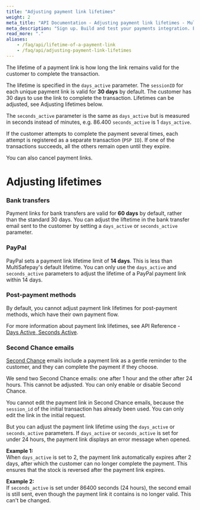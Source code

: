 ```yaml
---
title: "Adjusting payment link lifetimes"
weight: 2
meta_title: "API Documentation - Adjusting payment link lifetimes - MultiSafepay Docs"
meta_description: "Sign up. Build and test your payments integration. Explore our products and services. Use our API Reference, SDKs, and wrappers. Get support."
read_more: "."
aliases:
    - /faq/api/lifetime-of-a-payment-link
    - /faq/api/adjusting-payment-link-lifetimes
---
```

The lifetime of a payment link is how long the link remains valid for the customer to complete the transaction. 

The lifetime is specified in the `days_active` parameter. The `sessionID` for each unique payment link is valid for **30 days** by default. The customer has 30 days to use the link to complete the transaction. Lifetimes can be adjusted, see Adjusting lifetimes below. 

The `seconds_active` parameter is the same as `days_active` but is measured in seconds instead of minutes, e.g. 86.400 `seconds_active` is 1 `days_active`.

If the customer attempts to complete the payment several times, each attempt is registered as a separate transaction (`PSP ID`). If one of the transactions succeeds, all the others remain open until they expire.

You can also cancel payment links.


# Adjusting lifetimes

### Bank transfers
Payment links for bank transfers are valid for **60 days** by default, rather than the standard 30 days. You can adjust the liftetime in the bank transfer email sent to the customer by setting a `days_active` or `seconds_active` parameter. 

### PayPal    
PayPal sets a payment link lifetime limit of **14 days**. This is less than MultiSafepay's default lifetime. You can only use the `days_active` and `seconds_active` parameters to adjust the lifetime of a PayPal payment link within 14 days. 

### Post-payment methods 
By default, you cannot adjust payment link lifetimes for post-payment methods, which have their own payment flow.

For more information about payment link lifetimes, see API Reference - [Days Active, Seconds Active](/api/#days-active-seconds-active).

### Second Chance emails
[Second Chance](/tools/second-chance) emails include a payment link as a gentle reminder to the customer, and they can complete the payment if they choose. 

We send two Second Chance emails: one after 1 hour and the other after 24 hours. This cannot be adjusted. You can only enable or disable Second Chance. 

You cannot edit the payment link in Second Chance emails, because the `session_id` of the initial transaction has already been used. You can only edit the link in the initial request. 

But you can adjust the payment link lifetime using the `days_active` or `seconds_active` parameters. If `days_active` or `seconds_active` is set for under 24 hours, the payment link displays an error message when opened. 

**Example 1:**      
When `days_active` is set to 2, the payment link automatically expires after 2 days, after which the customer can no longer complete the payment. This ensures that the stock is reversed after the payment link expires.

**Example 2:**    
If `seconds_active` is set under 86400 seconds (24 hours), the second email is still sent, even though the payment link it contains is no longer valid. This can't be changed. 




